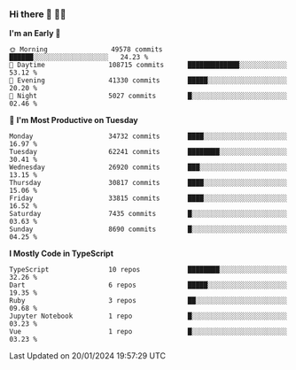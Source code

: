 ### Hi there 👋 🧑‍💻



<!--START_SECTION:waka-->
**I'm an Early 🐤** 

```text
🌞 Morning                49578 commits       ██████░░░░░░░░░░░░░░░░░░░   24.23 % 
🌆 Daytime                108715 commits      █████████████░░░░░░░░░░░░   53.12 % 
🌃 Evening                41330 commits       █████░░░░░░░░░░░░░░░░░░░░   20.20 % 
🌙 Night                  5027 commits        █░░░░░░░░░░░░░░░░░░░░░░░░   02.46 % 
```
📅 **I'm Most Productive on Tuesday** 

```text
Monday                   34732 commits       ████░░░░░░░░░░░░░░░░░░░░░   16.97 % 
Tuesday                  62241 commits       ████████░░░░░░░░░░░░░░░░░   30.41 % 
Wednesday                26920 commits       ███░░░░░░░░░░░░░░░░░░░░░░   13.15 % 
Thursday                 30817 commits       ████░░░░░░░░░░░░░░░░░░░░░   15.06 % 
Friday                   33815 commits       ████░░░░░░░░░░░░░░░░░░░░░   16.52 % 
Saturday                 7435 commits        █░░░░░░░░░░░░░░░░░░░░░░░░   03.63 % 
Sunday                   8690 commits        █░░░░░░░░░░░░░░░░░░░░░░░░   04.25 % 
```


**I Mostly Code in TypeScript** 

```text
TypeScript               10 repos            ████████░░░░░░░░░░░░░░░░░   32.26 % 
Dart                     6 repos             █████░░░░░░░░░░░░░░░░░░░░   19.35 % 
Ruby                     3 repos             ██░░░░░░░░░░░░░░░░░░░░░░░   09.68 % 
Jupyter Notebook         1 repo              █░░░░░░░░░░░░░░░░░░░░░░░░   03.23 % 
Vue                      1 repo              █░░░░░░░░░░░░░░░░░░░░░░░░   03.23 % 
```




 Last Updated on 20/01/2024 19:57:29 UTC
<!--END_SECTION:waka-->


